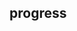 ## progress

<!-- UTSCOMJSON.progress.description -->

<!-- UTSCOMJSON.progress.attrubute -->

<!-- UTSCOMJSON.progress.event -->

<!-- UTSCOMJSON.progress.example -->

<!-- UTSCOMJSON.progress.compatibility -->

<!-- UTSCOMJSON.progress.children -->

<!-- UTSCOMJSON.progress.reference -->

